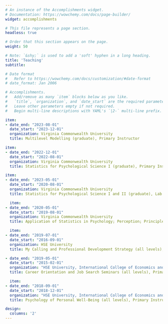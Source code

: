 ```yaml
---
# An instance of the Accomplishments widget.
# Documentation: https://wowchemy.com/docs/page-builder/
widget: accomplishments

# This file represents a page section.
headless: true

# Order that this section appears on the page.
weight: 50

# Note: `&shy;` is used to add a 'soft' hyphen in a long heading.
title: 'Teaching'
subtitle:

# Date format
#   Refer to https://wowchemy.com/docs/customization/#date-format
# date_format: Jan 2006

# Accomplishments.
#   Add/remove as many `item` blocks below as you like.
#   `title`, `organization`, and `date_start` are the required parameters.
#   Leave other parameters empty if not required.
#   Begin multi-line descriptions with YAML's `|2-` multi-line prefix.

item:
- date_end: "2023-08-01"
  date_start: "2023-12-01"
  organization: Virginia Commonwealth University
  title: Multilevel Modelling (graduate), Primary Instructor

item:
- date_end: "2022-12-01"
  date_start: "2022-08-01"
  organization: Virginia Commonwealth University
  title: Statistics for Psychological Science I (graduate), Primary Instructor

item:
- date_end: "2023-05-01"
  date_start: "2020-08-01"
  organization: Virginia Commonwealth University
  title: Statistics for Psychological Science I and II (graduate), Lab Instructor

  item:
- date_end: "2020-05-01"
  date_start: "2019-08-01"
  organization: Virginia Commonwealth University
  title: Application of Statistics in Psychology; Perception; Principles of Learning and Cognition; Physiological Psychology (undergraduate), Teaching Assistant

  item:
- date_end: "2019-07-01"
  date_start: "2016-09-01"
  organization: HSE University
  title: My Calling and Professional Development Strategy (all levels), Primary Instructor

- date_end: "2019-05-01"
  date_start: "2015-02-01"
  organization: "HSE University, International College of Economics and Finance"
  title: Career Orientation and Job Search Seminars (all levels), Primary Instructor

  item:
- date_end: "2018-09-01"
  date_start: "2018-12-01"
  organization: "HSE University, International College of Economics and Finance"
  title: Psychology of Personal Well-Being (all levels), Primary Instructor

design:
  columns: '2' 
---
```

